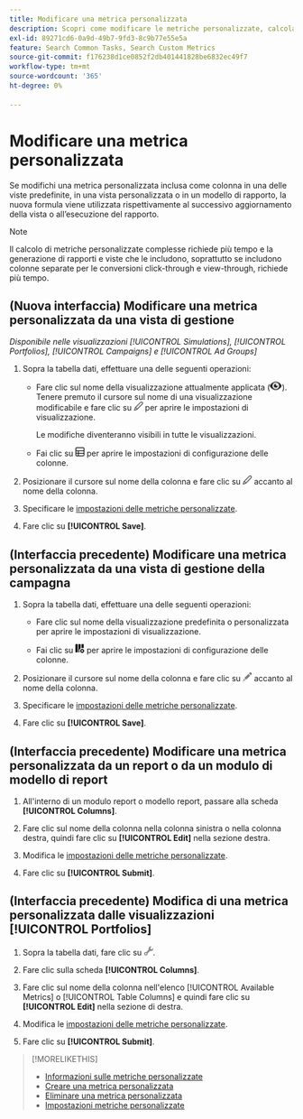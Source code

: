 ```yaml
---
title: Modificare una metrica personalizzata
description: Scopri come modificare le metriche personalizzate, calcolate dalle metriche standard.
exl-id: 89271cd6-0a9d-49b7-9fd3-8c9b77e55e5a
feature: Search Common Tasks, Search Custom Metrics
source-git-commit: f176238d1ce0852f2db401441828be6832ec49f7
workflow-type: tm+mt
source-wordcount: '365'
ht-degree: 0%

---
```


# Modificare una metrica personalizzata

Se modifichi una metrica personalizzata inclusa come colonna in una delle viste predefinite, in una vista personalizzata o in un modello di rapporto, la nuova formula viene utilizzata rispettivamente al successivo aggiornamento della vista o all’esecuzione del rapporto.

>[!NOTE]
>
>Il calcolo di metriche personalizzate complesse richiede più tempo e la generazione di rapporti e viste che le includono, soprattutto se includono colonne separate per le conversioni click-through e view-through, richiede più tempo.

## (Nuova interfaccia) Modificare una metrica personalizzata da una vista di gestione

*Disponibile nelle visualizzazioni [!UICONTROL Simulations], [!UICONTROL Portfolios], [!UICONTROL Campaigns] e [!UICONTROL Ad Groups]*

1. Sopra la tabella dati, effettuare una delle seguenti operazioni:

   * Fare clic sul nome della visualizzazione attualmente applicata (![Visualizzazione](/help/search-social-commerce/assets/view.png "Visualizzazione")). Tenere premuto il cursore sul nome di una visualizzazione modificabile e fare clic su ![Modifica](/help/search-social-commerce/assets/edit-new.png "Modifica") per aprire le impostazioni di visualizzazione.

     Le modifiche diventeranno visibili in tutte le visualizzazioni.

   * Fai clic su ![Colonne personalizzate](/help/search-social-commerce/assets/custom-columns-new.png "Colonne personalizzate") per aprire le impostazioni di configurazione delle colonne.

1. Posizionare il cursore sul nome della colonna e fare clic su ![Modifica](/help/search-social-commerce/assets/edit-new.png "Modifica") accanto al nome della colonna.

1. Specificare le [impostazioni delle metriche personalizzate](custom-metric-settings.md).

1. Fare clic su **[!UICONTROL Save]**.

## (Interfaccia precedente) Modificare una metrica personalizzata da una vista di gestione della campagna

1. Sopra la tabella dati, effettuare una delle seguenti operazioni:

   * Fare clic sul nome della visualizzazione predefinita o personalizzata per aprire le impostazioni di visualizzazione.

   * Fai clic su ![Colonne personalizzate](/help/search-social-commerce/assets/custom-columns.png "Colonne personalizzate") per aprire le impostazioni di configurazione delle colonne.

1. Posizionare il cursore sul nome della colonna e fare clic su ![Modifica](/help/search-social-commerce/assets/edit.png "Modifica") accanto al nome della colonna.

1. Specificare le [impostazioni delle metriche personalizzate](custom-metric-settings.md).

1. Fare clic su **[!UICONTROL Save]**.

## (Interfaccia precedente) Modificare una metrica personalizzata da un report o da un modulo di modello di report

1. All&#39;interno di un modulo report o modello report, passare alla scheda **[!UICONTROL Columns]**.

1. Fare clic sul nome della colonna nella colonna sinistra o nella colonna destra, quindi fare clic su **[!UICONTROL Edit]** nella sezione destra.

1. Modifica le [impostazioni delle metriche personalizzate](custom-metric-settings.md).

1. Fare clic su **[!UICONTROL Submit]**.

## (Interfaccia precedente) Modifica di una metrica personalizzata dalle visualizzazioni [!UICONTROL Portfolios]

1. Sopra la tabella dati, fare clic su ![Modifica visualizzazione selezionata](/help/search-social-commerce/assets/view-settings.png "Modifica visualizzazione selezionata").

1. Fare clic sulla scheda **[!UICONTROL Columns]**.

1. Fare clic sul nome della colonna nell&#39;elenco [!UICONTROL Available Metrics] o [!UICONTROL Table Columns] e quindi fare clic su **[!UICONTROL Edit]** nella sezione di destra.

1. Modifica le [impostazioni delle metriche personalizzate](custom-metric-settings.md).

1. Fare clic su **[!UICONTROL Submit]**.

>[!MORELIKETHIS]
>
>* [Informazioni sulle metriche personalizzate](custom-metric-about.md)
>* [Creare una metrica personalizzata](custom-metric-create.md)
>* [Eliminare una metrica personalizzata](custom-metric-delete.md)
>* [Impostazioni metriche personalizzate](custom-metric-settings.md)
